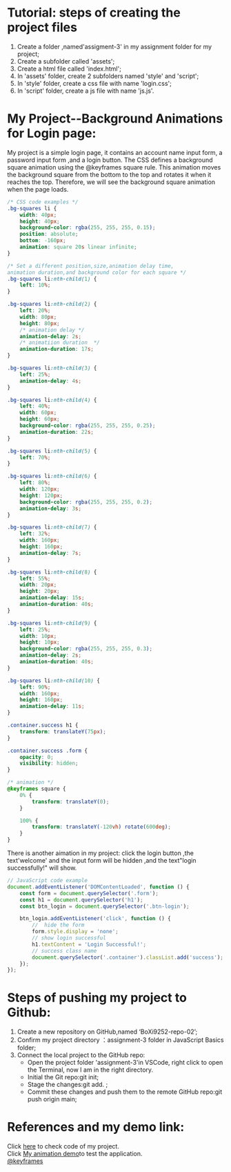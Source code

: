 # Tutorial: steps of creating the project files
1. Create a folder ,named'assigment-3' in my assignment folder for my project;
2. Create a subfolder called 'assets';
3. Create a html file called 'index.html';
4. In 'assets' folder, create 2 subfolders named 'style' and 'script';
5. In 'style' folder, create a css file with name 'login.css';
6. In 'script' folder, create a js file with name 'js.js'.

# My Project--Background Animations for Login page:

My project is a simple login page, it contains an account name input form, a password input form ,and a login button.
The CSS defines a background square animation using the @keyframes square rule. This animation moves the background square from the bottom to the top and rotates it when it reaches the top. Therefore, we will see the background square animation when the page loads.
```css
/* CSS code examples */
.bg-squares li {
    width: 40px;
    height: 40px;
    background-color: rgba(255, 255, 255, 0.15);
    position: absolute;
    bottom: -160px;
    animation: square 20s linear infinite;
}

/* Set a different position,size,animation delay time,
animation duration,and background color for each square */
.bg-squares li:nth-child(1) {
    left: 10%;
}

.bg-squares li:nth-child(2) {
    left: 20%;
    width: 80px;
    height: 80px;
    /* animation delay */
    animation-delay: 2s;
    /* animatiion duration  */
    animation-duration: 17s;
}

.bg-squares li:nth-child(3) {
    left: 25%;
    animation-delay: 4s;
}

.bg-squares li:nth-child(4) {
    left: 40%;
    width: 60px;
    height: 60px;
    background-color: rgba(255, 255, 255, 0.25);
    animation-duration: 22s;
}

.bg-squares li:nth-child(5) {
    left: 70%;
}

.bg-squares li:nth-child(6) {
    left: 80%;
    width: 120px;
    height: 120px;
    background-color: rgba(255, 255, 255, 0.2);
    animation-delay: 3s;
}

.bg-squares li:nth-child(7) {
    left: 32%;
    width: 160px;
    height: 160px;
    animation-delay: 7s;
}

.bg-squares li:nth-child(8) {
    left: 55%;
    width: 20px;
    height: 20px;
    animation-delay: 15s;
    animation-duration: 40s;
}

.bg-squares li:nth-child(9) {
    left: 25%;
    width: 10px;
    height: 10px;
    background-color: rgba(255, 255, 255, 0.3);
    animation-delay: 2s;
    animation-duration: 40s;
}

.bg-squares li:nth-child(10) {
    left: 90%;
    width: 160px;
    height: 160px;
    animation-delay: 11s;
}

.container.success h1 {
    transform: translateY(75px);
}

.container.success .form {
    opacity: 0;
    visibility: hidden;
}

/* animation */
@keyframes square {
    0% {
        transform: translateY(0);
    }

    100% {
        transform: translateY(-120vh) rotate(600deg);
    }
}
```
There is another aimation in my project: click the login button ,the text'welcome' and the input form will be hidden ,and the text"login successfully!" will show.
```javascript
// JavaScript code example
document.addEventListener('DOMContentLoaded', function () {
    const form = document.querySelector('.form');
    const h1 = document.querySelector('h1');
    const btn_login = document.querySelector('.btn-login');

    btn_login.addEventListener('click', function () {
        //  hide the form
        form.style.display = 'none';
        // show login successful
        h1.textContent = 'Login Successful!';
        // success class name
        document.querySelector('.container').classList.add('success');
    });
});
```
# Steps of pushing my project to Github:

1. Create a new repository on GitHub,named ‘BoXi9252-repo-02’;
2. Confirm my project directory ：assignment-3 folder in JavaScript Basics folder;
3. Connect the local project to the GitHub repo:
    * Open the project folder 'assignment-3'in VSCode, right click to open the Terminal, now I am in the right directory.
    * Initial the Git repo:git init;
    * Stage the changes:git add. ;
    * Commit these changes and push them to the remote GitHub repo:git push origin main;
# References and my demo link:
Click [here](https://github.com/BoXi9252/BoXi9252-repo-02) to check code of my project.<br>
Click [My animation demo](https://boxi9252.github.io/BoXi9252-repo-02/)to test the application.<br>
[@keyframes](https://developer.mozilla.org/en-US/docs/Web/CSS/@keyframes)
